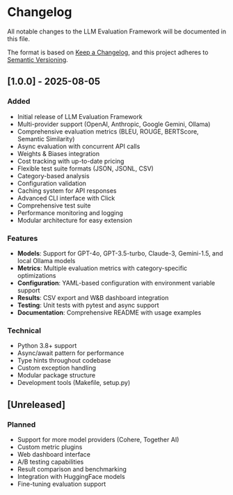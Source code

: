 # Changelog

All notable changes to the LLM Evaluation Framework will be documented in this file.

The format is based on [Keep a Changelog](https://keepachangelog.com/en/1.0.0/),
and this project adheres to [Semantic Versioning](https://semver.org/spec/v2.0.0.html).

## [1.0.0] - 2025-08-05

### Added
- Initial release of LLM Evaluation Framework
- Multi-provider support (OpenAI, Anthropic, Google Gemini, Ollama)
- Comprehensive evaluation metrics (BLEU, ROUGE, BERTScore, Semantic Similarity)
- Async evaluation with concurrent API calls
- Weights & Biases integration
- Cost tracking with up-to-date pricing
- Flexible test suite formats (JSON, JSONL, CSV)
- Category-based analysis
- Configuration validation
- Caching system for API responses
- Advanced CLI interface with Click
- Comprehensive test suite
- Performance monitoring and logging
- Modular architecture for easy extension

### Features
- **Models**: Support for GPT-4o, GPT-3.5-turbo, Claude-3, Gemini-1.5, and local Ollama models
- **Metrics**: Multiple evaluation metrics with category-specific optimizations
- **Configuration**: YAML-based configuration with environment variable support
- **Results**: CSV export and W&B dashboard integration
- **Testing**: Unit tests with pytest and async support
- **Documentation**: Comprehensive README with usage examples

### Technical
- Python 3.8+ support
- Async/await pattern for performance
- Type hints throughout codebase
- Custom exception handling
- Modular package structure
- Development tools (Makefile, setup.py)

## [Unreleased]

### Planned
- Support for more model providers (Cohere, Together AI)
- Custom metric plugins
- Web dashboard interface
- A/B testing capabilities
- Result comparison and benchmarking
- Integration with HuggingFace models
- Fine-tuning evaluation support
